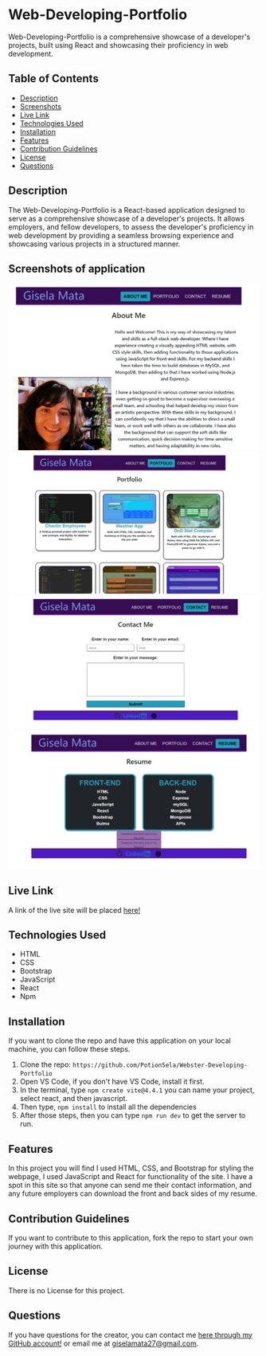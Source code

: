 # Web-Developing-Portfolio
Web-Developing-Portfolio is a comprehensive showcase of a developer's projects, built using React and showcasing their proficiency in web development. 


## Table of Contents
- [Description](#description)
- [Screenshots](#screenshots)
- [Live Link](#live-link)
- [Technologies Used](#technologies-used)
- [Installation](#installation)
- [Features](#features)
- [Contribution Guidelines](#contribution-guidelines)
- [License](#license)
- [Questions](#questions)

## Description
The Web-Developing-Portfolio is a React-based application designed to serve as a comprehensive showcase of a developer's projects. It allows employers, and fellow developers, to assess the developer's proficiency in web development by providing a seamless browsing experience and showcasing various projects in a structured manner.


## Screenshots of application
![HomePage](./public/images/Portfolio1.png)
![Portfolio](./public/images/Portfolio2.png)
![Contact](./public/images/Portfolio3.png)
![Resume](./public/images/Portfolio4.png)


## Live Link
A link of the live site will be placed [here!](https://example.com)


## Technologies Used
- HTML
- CSS
- Bootstrap
- JavaScript
- React
- Npm


## Installation
If you want to clone the repo and have this application on your local machine, you can follow these steps.
1. Clone the repo: `https://github.com/PotionSela/Webster-Developing-Portfolio`
2. Open VS Code, if you don't have VS Code, install it first.
3. In the terminal, type `npm create vite@4.4.1` you can name your project, select react, and then javascript.
4. Then type, `npm install` to install all the dependencies
5. After those steps, then you can type `npm run dev` to get the server to run.


## Features
In this project you will find I used HTML, CSS, and Bootstrap for styling the webpage, I used JavaScript and React for functionality of the site. I have a spot in this site so that anyone can send me their contact information, and any future employers can download the front and back sides of my resume. 


## Contribution Guidelines
If you want to contribute to this application, fork the repo to start your own journey with this application.


## License
There is no License for this project.


## Questions
If you have questions for the creator, you can contact me [here through my GitHub account!](https://github.com/PotionSela) or email me at giselamata27@gmail.com.